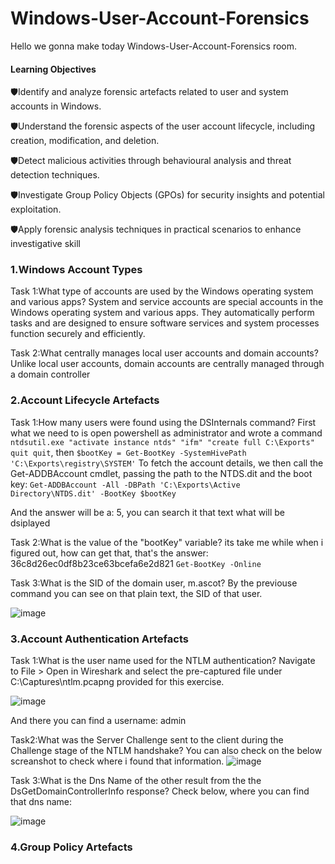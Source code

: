 # Windows-User-Account-Forensics

Hello we gonna make today Windows-User-Account-Forensics room.

<h4>Learning Objectives</h4>

🛡️Identify and analyze forensic artefacts related to user and system accounts in Windows.

🛡️Understand the forensic aspects of the user account lifecycle, including creation, modification, and deletion.

🛡️Detect malicious activities through behavioural analysis and threat detection techniques.

🛡️Investigate Group Policy Objects (GPOs) for security insights and potential exploitation.

🛡️Apply forensic analysis techniques in practical scenarios to enhance investigative skill


<h3>1.Windows Account Types</h3>

Task 1:What type of accounts are used by the Windows operating system and various apps?
System and service accounts are special accounts in the Windows operating system and various apps. They automatically perform tasks and are designed to ensure software services and system processes function securely and efficiently.

Task 2:What centrally manages local user accounts and domain accounts?
Unlike local user accounts, domain accounts are centrally managed through a domain controller

<h3>2.Account Lifecycle Artefacts</h3>

Task 1:How many users were found using the DSInternals command?
First what we need to is open powershell as administrator and wrote a command ```ntdsutil.exe "activate instance ntds" "ifm" "create full C:\Exports" quit quit```, then ```$bootKey = Get-BootKey -SystemHivePath 'C:\Exports\registry\SYSTEM'``` To fetch the account details, we then call the Get-ADDBAccount cmdlet, passing the path to the NTDS.dit and the boot key: ```Get-ADDBAccount -All -DBPath 'C:\Exports\Active Directory\NTDS.dit' -BootKey $bootKey``` 

And the answer will be a: 5, you can search it that text what will be dsiplayed

Task 2:What is the value of the "bootKey" variable?
its take me while when i figured out, how can get that, that's the answer: 36c8d26ec0df8b23ce63bcefa6e2d821
```Get-BootKey -Online```

Task 3:What is the SID of the domain user, m.ascot?
By the previouse command you can see on that plain text, the SID of that user.

![image](https://github.com/user-attachments/assets/6673f3be-5efb-42d7-883d-f3aa44bf0ca9)

<h3>3.Account Authentication Artefacts</h3>

Task 1:What is the user name used for the NTLM authentication?
Navigate to File > Open in Wireshark and select the pre-captured file under C:\Captures\ntlm.pcapng provided for this exercise.

![image](https://github.com/user-attachments/assets/1df27cca-e392-499d-94e8-8e82c10cd6fc)

And there you can find a username: admin

Task2:What was the Server Challenge sent to the client during the Challenge stage of the NTLM handshake?
You can also check on the below screanshot to check where i found that information.
![image](https://github.com/user-attachments/assets/4c055ec2-84b2-4fea-a9c7-41dfe15cec10)


Task 3:What is the Dns Name of the other result from the the DsGetDomainControllerInfo response?
Check below, where you can find that dns name:

![image](https://github.com/user-attachments/assets/e4c36198-502c-4430-81b5-d51639fecb81)


<h3>4.Group Policy Artefacts</h3>
